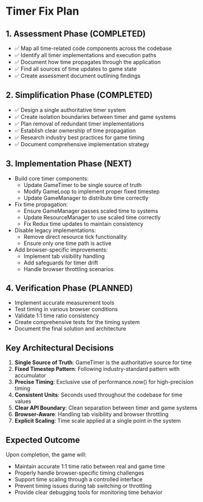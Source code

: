 # Timer Fix Plan

## 1. Assessment Phase (COMPLETED)
- ✅ Map all time-related code components across the codebase
- ✅ Identify all timer implementations and execution paths
- ✅ Document how time propagates through the application
- ✅ Find all sources of time updates to game state
- ✅ Create assessment document outlining findings

## 2. Simplification Phase (COMPLETED)
- ✅ Design a single authoritative timer system
- ✅ Create isolation boundaries between timer and game systems
- ✅ Plan removal of redundant timer implementations
- ✅ Establish clear ownership of time propagation
- ✅ Research industry best practices for game timing
- ✅ Document comprehensive implementation strategy

## 3. Implementation Phase (NEXT)
- Build core timer components:
  - Update GameTimer to be single source of truth
  - Modify GameLoop to implement proper fixed timestep
  - Update GameManager to distribute time correctly
- Fix time propagation:
  - Ensure GameManager passes scaled time to systems
  - Update ResourceManager to use scaled time correctly
  - Fix Redux time updates to maintain consistency
- Disable legacy implementations:
  - Remove direct resource tick functionality
  - Ensure only one time path is active
- Add browser-specific improvements:
  - Implement tab visibility handling
  - Add safeguards for timer drift
  - Handle browser throttling scenarios

## 4. Verification Phase (PLANNED)
- Implement accurate measurement tools
- Test timing in various browser conditions
- Validate 1:1 time ratio consistency
- Create comprehensive tests for the timing system
- Document the final solution and architecture

## Key Architectural Decisions

1. **Single Source of Truth**: GameTimer is the authoritative source for time
2. **Fixed Timestep Pattern**: Following industry-standard pattern with accumulator
3. **Precise Timing**: Exclusive use of performance.now() for high-precision timing
4. **Consistent Units**: Seconds used throughout the codebase for time values
5. **Clear API Boundary**: Clean separation between timer and game systems
6. **Browser-Aware**: Handling tab visibility and browser throttling
7. **Explicit Scaling**: Time scale applied at a single point in the system

## Expected Outcome

Upon completion, the game will:
- Maintain accurate 1:1 time ratio between real and game time
- Properly handle browser-specific timing challenges
- Support time scaling through a controlled interface
- Prevent timing issues during tab switching or throttling
- Provide clear debugging tools for monitoring time behavior